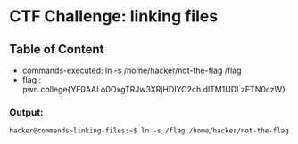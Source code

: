 # CTF Challenge: linking files

## Table of Content

- commands-executed: ln -s /home/hacker/not-the-flag /flag
- flag : pwn.college{YE0AALo0OxgTRJw3XRjHDIYC2ch.dlTM1UDLzETN0czW}



### Output:
```console
hacker@commands~linking-files:~$ ln -s /flag /home/hacker/not-the-flag

```
